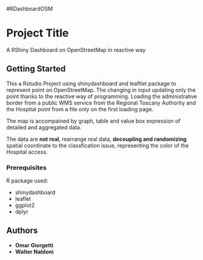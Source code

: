 #RDashboardOSM

# Project Title

A RShiny Dashboard on OpenStreetMap in reactive way

## Getting Started

This a Rstudio Project using shinydashboard and leaftlet package to represent point on OpenStreetMap. The changing in input updating only the point thanks to the reactive way of programming. Loading the administrative border from a public WMS service from the Regional Toscany Authority and the Hospital point from a file only on the first loading page.

The map is accompained by graph, table and value box expression of detailed and aggregated data.

The data are **not real**, rearrange real data, **decoupling and randomizing** spatial coordinate to the classfication issue, representing the color of the Hospital access.

### Prerequisites



R package used:

- shinydashboard
- leaflet
- ggplot2
- dplyr





## Authors

* **Omar Giorgetti** 
* **Walter Naldoni**






